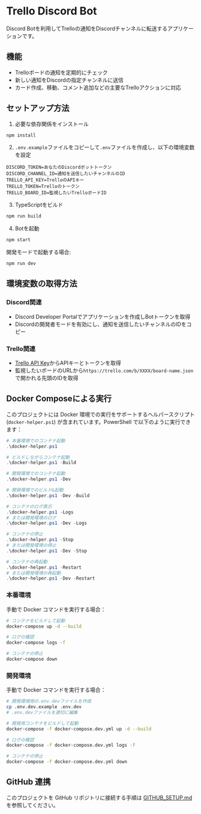 # Trello Discord Bot

Discord Botを利用してTrelloの通知をDiscordチャンネルに転送するアプリケーションです。

## 機能

- Trelloボードの通知を定期的にチェック
- 新しい通知をDiscordの指定チャンネルに送信
- カード作成、移動、コメント追加などの主要なTrelloアクションに対応

## セットアップ方法

1. 必要な依存関係をインストール
```bash
npm install
```

2. `.env.example`ファイルをコピーして`.env`ファイルを作成し、以下の環境変数を設定
```
DISCORD_TOKEN=あなたのDiscordボットトークン
DISCORD_CHANNEL_ID=通知を送信したいチャンネルのID
TRELLO_API_KEY=TrelloのAPIキー
TRELLO_TOKEN=Trelloのトークン
TRELLO_BOARD_ID=監視したいTrelloボードID
```

3. TypeScriptをビルド
```bash
npm run build
```

4. Botを起動
```bash
npm start
```

開発モードで起動する場合:
```bash
npm run dev
```

## 環境変数の取得方法

### Discord関連
- Discord Developer Portalでアプリケーションを作成しBotトークンを取得
- Discordの開発者モードを有効にし、通知を送信したいチャンネルのIDをコピー

### Trello関連
- [Trello API Key](https://trello.com/app-key)からAPIキーとトークンを取得
- 監視したいボードのURLから`https://trello.com/b/XXXX/board-name.json`で開かれる先頭のIDを取得

## Docker Composeによる実行

このプロジェクトには Docker 環境での実行をサポートするヘルパースクリプト (`docker-helper.ps1`) が含まれています。PowerShell で以下のように実行できます：

```powershell
# 本番環境でのコンテナ起動
.\docker-helper.ps1

# ビルドしながらコンテナ起動
.\docker-helper.ps1 -Build

# 開発環境でのコンテナ起動
.\docker-helper.ps1 -Dev

# 開発環境でのビルド&起動
.\docker-helper.ps1 -Dev -Build

# コンテナのログ表示
.\docker-helper.ps1 -Logs
# または開発環境のログ
.\docker-helper.ps1 -Dev -Logs

# コンテナの停止
.\docker-helper.ps1 -Stop
# または開発環境の停止
.\docker-helper.ps1 -Dev -Stop

# コンテナの再起動
.\docker-helper.ps1 -Restart
# または開発環境の再起動
.\docker-helper.ps1 -Dev -Restart
```

### 本番環境

手動で Docker コマンドを実行する場合：

```bash
# コンテナをビルドして起動
docker-compose up -d --build

# ログの確認
docker-compose logs -f

# コンテナの停止
docker-compose down
```

### 開発環境

手動で Docker コマンドを実行する場合：

```bash
# 開発環境用の.env.devファイルを作成
cp .env.dev.example .env.dev
# .env.devファイルを適切に編集

# 開発用コンテナをビルドして起動
docker-compose -f docker-compose.dev.yml up -d --build

# ログの確認
docker-compose -f docker-compose.dev.yml logs -f

# コンテナの停止
docker-compose -f docker-compose.dev.yml down
```

## GitHub 連携

このプロジェクトを GitHub リポジトリに接続する手順は [GITHUB_SETUP.md](./GITHUB_SETUP.md) を参照してください。